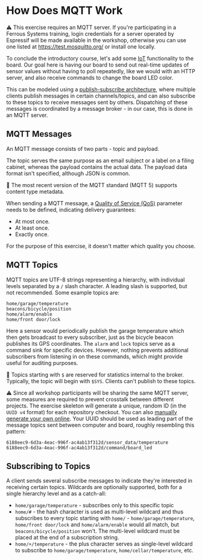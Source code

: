 # How Does MQTT Work

⚠️ This exercise requires an MQTT server. If you're participating in a Ferrous Systems training, login credentials for a server operated by Espressif will be made available in the workshop, otherwise you can use one listed at <https://test.mosquitto.org/> or install one locally.

<!-- Test with HiveMQ or any other free server? -->

To conclude the introductory course, let's add some [IoT](https://en.wikipedia.org/wiki/Internet_of_things) functionality to the board.
Our goal here is having our board to send out real-time updates of sensor values without having to poll repeatedly, like we would with an HTTP server, and also receive commands to change the board LED color.

This can be modeled using a [publish-subscribe architecture](https://en.wikipedia.org/wiki/Publish%E2%80%93subscribe_pattern), where multiple clients publish messages in certain channels/topics, and can also subscribe to these topics to receive messages sent by others. Dispatching of these messages is coordinated by a message broker - in our case, this is done in an MQTT server.

## MQTT Messages

An MQTT message consists of two parts - topic and payload.

The topic serves the same purpose as an email subject or a label on a filing cabinet, whereas the payload contains the actual data. The payload data format isn't specified, although JSON is common.

🔎 The most recent version of the MQTT standard (MQTT 5) supports content type metadata.

When sending a MQTT message, a [Quality of Service (QoS)](https://en.wikipedia.org/wiki/MQTT#Quality_of_service) parameter needs to be defined, indicating delivery guarantees:
- At most once.
- At least once.
- Exactly once.

For the purpose of this exercise, it doesn't matter which quality you choose.

## MQTT Topics

MQTT topics are UTF-8 strings representing a hierarchy, with individual levels separated by a `/` slash character. A leading slash is supported, but not recommended. Some example topics are:

```code
home/garage/temperature
beacons/bicycle/position
home/alarm/enable
home/front door/lock
```

Here a sensor would periodically publish the garage temperature which then gets broadcast to every subscriber, just as the bicycle beacon publishes its GPS coordinates. The `alarm` and `lock` topics serve as a command sink for specific devices. However, nothing prevents additional subscribers from listening in on these commands, which might provide useful for auditing purposes.

🔎 Topics starting with `$` are reserved for statistics internal to the broker. Typically, the topic will begin with `$SYS`. Clients can't publish to these topics.

⚠️ Since all workshop participants will be sharing the same MQTT server, some measures are required to prevent crosstalk between different projects. The exercise skeleton will generate a unique, random ID (in the `UUID v4` format) for each repository checkout. You can also [manually generate your own online](https://www.uuidgenerator.net/version4). Your UUID should be used as leading part of the message topics sent between computer and board, roughly resembling this pattern:

```code
6188eec9-6d3a-4eac-996f-ac4ab13f312d/sensor_data/temperature
6188eec9-6d3a-4eac-996f-ac4ab13f312d/command/board_led
```

## Subscribing to Topics

A client sends several subscribe messages to indicate they're interested in receiving certain topics. Wildcards are optionally supported, both for a single hierarchy level and as a catch-all:

- `home/garage/temperature` - subscribes only to this specific topic
- `home/#` - the hash character is used as multi-level wildcard and thus subscribes to every topic starting with `home/` - `home/garage/temperature`, `home/front door/lock` and `home/alarm/enable` would all match, but `beacons/bicycle/position` won't. The multi-level wildcard must be placed at the end of a subscription string.
- `home/+/temperature` - the plus character serves as single-level wildcard to subscribe to `home/garage/temperature`, `home/cellar/temperature`, etc.




